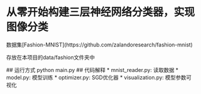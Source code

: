 # 从零开始构建三层神经网络分类器，实现图像分类
<p>数据集[Fashion-MNIST](https://github.com/zalandoresearch/fashion-mnist)</p>
<p>存放在本项目的data/fashion文件夹中</p>
## 运行方式
python main.py
## 代码解释
* mnist_reader.py: 读取数据
* model.py: 模型训练
* optimizer.py: SGD优化器
* visualization.py: 模型参数可视化
